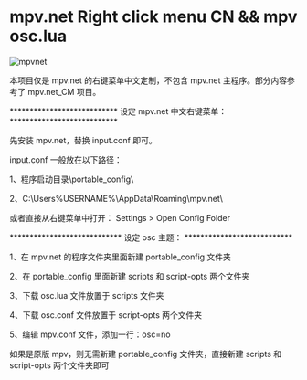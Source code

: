# mpv.net Right click menu CN  && mpv osc.lua


![mpvnet](https://user-images.githubusercontent.com/70951194/148356351-5a9f0adb-0c1b-4399-bbb5-2cf9f36af2e9.png)





本项目仅是 mpv.net 的右键菜单中文定制，不包含 mpv.net 主程序。部分内容参考了 mpv.net_CM 项目。






*************************** 设定 mpv.net 中文右键菜单：***************************


先安装 mpv.net，替换 input.conf 即可。

input.conf 一般放在以下路径：

1、程序启动目录\portable_config\ 

2、C:\Users\%USERNAME%\AppData\Roaming\mpv.net\

或者直接从右键菜单中打开： Settings > Open Config Folder





****************************  设定 osc 主题： ***************************



1、在 mpv.net 的程序文件夹里面新建 portable_config 文件夹

2、在 portable_config 里面新建 scripts 和 script-opts 两个文件夹

3、下载 osc.lua 文件放置于 scripts 文件夹

4、下载 osc.conf 文件放置于  script-opts 两个文件夹

5、编辑 mpv.conf 文件，添加一行：osc=no 

如果是原版 mpv，则无需新建 portable_config 文件夹，直接新建 scripts 和 script-opts 两个文件夹即可
